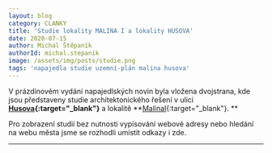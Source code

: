 ```yaml
---
layout: blog
category: CLANKY
title: 'Studie lokality MALINA I a lokality HUSOVA'
date: 2020-07-15
author: Michal Štěpaník
authorId: michal.stepanik
image: /assets/img/posts/studie.png  
tags: 'napajedla studie uzemní-plán malina husova'
---
```


V prázdinovém vydání napajedlských novin byla vložena dvojstrana, kde jsou představeny studie architektonického řešení v 
ulici **[Husova](https://prezi.com/view/vqmBnvAnPV9f4wTianRm/){:target="_blank"}** a lokalitě **[MalinaI](https://prezi.com/view/K2wtwOElJlSwz0krlujo/){:target="_blank"}.
**

Pro zobrazení studií bez nutnosti vypisování webové adresy nebo hledání na webu města jsme se rozhodli umístit odkazy i zde. 




---
